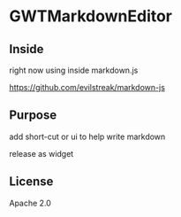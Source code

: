 GWTMarkdownEditor
=================

Inside
------
right now using inside markdown.js

https://github.com/evilstreak/markdown-js

Purpose
-------
add short-cut or ui to help write markdown

release as widget

License
-------
Apache 2.0